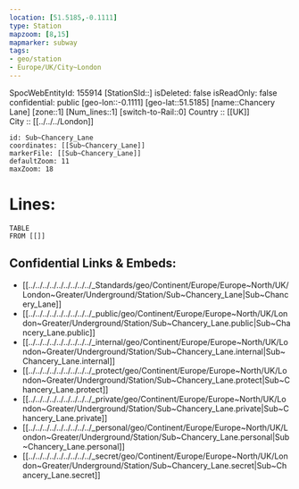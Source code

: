 ```yaml
---
location: [51.5185,-0.1111] 
type: Station 
mapzoom: [8,15] 
mapmarker: subway 
tags:
- geo/station
- Europe/UK/City~London
---
```

SpocWebEntityId: 155914
[StationSId::] 
isDeleted: false
isReadOnly: false
confidential: public
[geo-lon::-0.1111] 
[geo-lat::51.5185] 
[name::Chancery Lane] 
[zone::1] 
[Num_lines::1] 
[switch-to-Rail::0] 
Country :: [[UK]]  
City :: [[../../../London]]  


```leaflet
id: Sub~Chancery_Lane
coordinates: [[Sub~Chancery_Lane]] 
markerFile: [[Sub~Chancery_Lane]] 
defaultZoom: 11 
maxZoom: 18
```


# Lines: 
```dataview
TABLE 
FROM [[]] 
```

## Confidential Links & Embeds: 
- [[../../../../../../../../../_Standards/geo/Continent/Europe/Europe~North/UK/London~Greater/Underground/Station/Sub~Chancery_Lane|Sub~Chancery_Lane]] 
- [[../../../../../../../../../_public/geo/Continent/Europe/Europe~North/UK/London~Greater/Underground/Station/Sub~Chancery_Lane.public|Sub~Chancery_Lane.public]] 
- [[../../../../../../../../../_internal/geo/Continent/Europe/Europe~North/UK/London~Greater/Underground/Station/Sub~Chancery_Lane.internal|Sub~Chancery_Lane.internal]] 
- [[../../../../../../../../../_protect/geo/Continent/Europe/Europe~North/UK/London~Greater/Underground/Station/Sub~Chancery_Lane.protect|Sub~Chancery_Lane.protect]] 
- [[../../../../../../../../../_private/geo/Continent/Europe/Europe~North/UK/London~Greater/Underground/Station/Sub~Chancery_Lane.private|Sub~Chancery_Lane.private]] 
- [[../../../../../../../../../_personal/geo/Continent/Europe/Europe~North/UK/London~Greater/Underground/Station/Sub~Chancery_Lane.personal|Sub~Chancery_Lane.personal]] 
- [[../../../../../../../../../_secret/geo/Continent/Europe/Europe~North/UK/London~Greater/Underground/Station/Sub~Chancery_Lane.secret|Sub~Chancery_Lane.secret]] 
